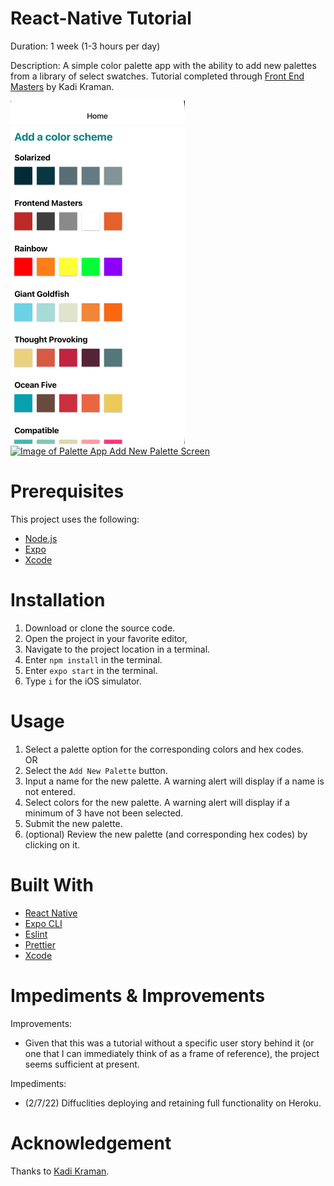 # React-Native Tutorial
Duration: 1 week (1-3 hours per day)  

Description: A simple color palette app with the ability to add new palettes from a library of select swatches. Tutorial completed through [Front End Masters](https://frontendmasters.com/courses/react-native-v2/) by Kadi Kraman.

[![Image of Palette App Home Screen](assets/PaletteAppHomeScreen.png)](#)  
[![Image of Palette App Add New Palette Screen](PaletteAppAddNewPaletteScreen.png)](#)

# Prerequisites
This project uses the following:
* [Node.js](https://nodejs.org/en/download/)
* [Expo](https://docs.expo.dev/)
* [Xcode](https://apps.apple.com/us/app/xcode/id497799835)

# Installation
1. Download or clone the source code.
2. Open the project in your favorite editor, 
3. Navigate to the project location in a terminal.
4. Enter `npm install` in the terminal.
5. Enter `expo start` in the terminal.
6. Type `i` for the iOS simulator.

# Usage
1. Select a palette option for the corresponding colors and hex codes.  
OR
1. Select the `Add New Palette` button.
2. Input a name for the new palette. A warning alert will display if a name is not entered.
3. Select colors for the new palette. A warning alert will display if a minimum of 3 have not been selected.
4. Submit the new palette.
5. (optional) Review the new palette (and corresponding hex codes) by clicking on it.

# Built With
* [React Native](https://reactnative.dev/)
* [Expo CLI](https://docs.expo.dev/workflow/expo-cli/)
* [Eslint](https://eslint.org/)
* [Prettier](https://prettier.io/)
* [Xcode](https://apps.apple.com/us/app/xcode/id497799835)

# Impediments & Improvements
Improvements:
* Given that this was a tutorial without a specific user story behind it (or one that I can immediately think of as a frame of reference), the project seems sufficient at present.

Impediments:
* (2/7/22) Diffuclities deploying and retaining full functionality on Heroku.

# Acknowledgement
Thanks to [Kadi Kraman](https://github.com/kadikraman).
